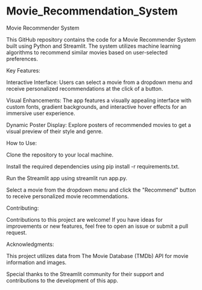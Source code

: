 # Movie_Recommendation_System


Movie Recommender System

This GitHub repository contains the code for a Movie Recommender System built using Python and Streamlit. The system utilizes machine learning algorithms to recommend similar movies based on user-selected preferences.

Key Features:

Interactive Interface: Users can select a movie from a dropdown menu and receive personalized recommendations at the click of a button.

Visual Enhancements: The app features a visually appealing interface with custom fonts, gradient backgrounds, and interactive hover effects for an immersive user experience.

Dynamic Poster Display: Explore posters of recommended movies to get a visual preview of their style and genre.

How to Use:

Clone the repository to your local machine.

Install the required dependencies using pip install -r requirements.txt.

Run the Streamlit app using streamlit run app.py.

Select a movie from the dropdown menu and click the "Recommend" button to receive personalized movie recommendations.

Contributing:

Contributions to this project are welcome! If you have ideas for improvements or new features, feel free to open an issue or submit a pull request.

Acknowledgments:

This project utilizes data from The Movie Database (TMDb) API for movie information and images.

Special thanks to the Streamlit community for their support and contributions to the development of this app.


